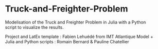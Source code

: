 # Truck-and-Freighter-Problem
Modelisation of the Truck and Freighter Problem in Julia with a Python script to visualize the results.

Project and LatEx template : Fabien Lehuédé from IMT Atlantique
Model + Julia and Python scripts : Romain Bernard & Pauline Chatellier
